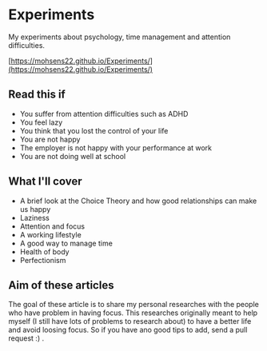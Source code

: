 # Experiments

My experiments about psychology, time management and attention difficulties.

[https://mohsens22.github.io/Experiments/](https://mohsens22.github.io/Experiments/)

## Read this if

- You suffer from attention difficulties such as ADHD
- You feel lazy
- You think that you lost the control of your life
- You are not happy
- The employer is not happy with your performance at work
- You are not doing well at school

## What I'll cover

- A brief look at the Choice Theory and how good relationships can make us happy
- Laziness
- Attention and focus
- A working lifestyle
- A good way to manage time
- Health of body
- Perfectionism

## Aim of these articles

The goal of these article is to share my personal researches with the people who have problem in having focus. This researches originally meant to help myself (I still have lots of problems to research about) to have a better life and avoid loosing focus. So if you have ano good tips to add, send a pull request :) .